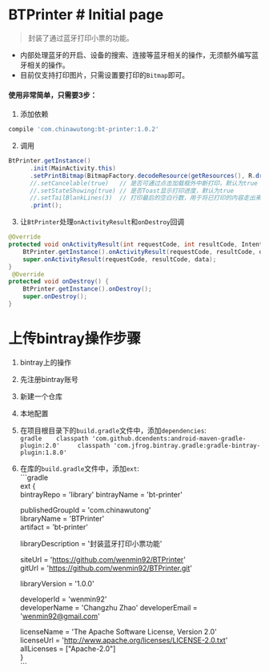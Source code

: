 # BTPrinter	# Initial page
> 封装了通过蓝牙打印小票的功能。	


 - 内部处理蓝牙的开启、设备的搜索、连接等蓝牙相关的操作，无须额外编写蓝牙相关的操作。	
- 目前仅支持打印图片，只需设置要打印的`Bitmap`即可。	

 #### 使用非常简单，只需要3步：	
1. 添加依赖	
  ```gradle	
  compile 'com.chinawutong:bt-printer:1.0.2'	
  ```	
2. 调用	
  ```java	
  BtPrinter.getInstance()	
        .init(MainActivity.this)	
        .setPrintBitmap(BitmapFactory.decodeResource(getResources(), R.drawable.order))	
        //.setCancelable(true)   // 是否可通过点击加载框外中断打印，默认为true	
        //.setStateShowing(true) // 是否Toast显示打印进度，默认为true	
        //.setTailBlankLines(3)  // 打印最后的空白行数，用于将已打印的内容走出来，默认为3	
        .print();	
  ```	
3. 让`BtPrinter`处理`onActivityResult`和`onDestroy`回调	
  ```java	
  @Override	
  protected void onActivityResult(int requestCode, int resultCode, Intent data) {	
      BtPrinter.getInstance().onActivityResult(requestCode, resultCode, data);	
      super.onActivityResult(requestCode, resultCode, data);	
  }	
   @Override	
  protected void onDestroy() {	
      BtPrinter.getInstance().onDestroy();	
      super.onDestroy();	
  }	
  ```	


 # 上传bintray操作步骤	
1. bintray上的操作	
  1. 先注册bintray账号	
  2. 新建一个仓库	
2. 本地配置	
  1. 在项目根目录下的`build.gradle`文件中，添加`dependencies`:	
    ```gradle	
    classpath 'com.github.dcendents:android-maven-gradle-plugin:2.0'	
    classpath 'com.jfrog.bintray.gradle:gradle-bintray-plugin:1.8.0'	
    ```	
  2. 在库的`build.gradle`文件中，添加`ext`:	
    ```gradle	
    ext {	
        bintrayRepo = 'library'	
        bintrayName = 'bt-printer'	
    	
        publishedGroupId = 'com.chinawutong'	
        libraryName = 'BTPrinter'	
        artifact = 'bt-printer'	
    	
        libraryDescription = '封装蓝牙打印小票功能'	
    	
        siteUrl = 'https://github.com/wenmin92/BTPrinter'	
        gitUrl = 'https://github.com/wenmin92/BTPrinter.git'	
    	
        libraryVersion = '1.0.0'	
    	
        developerId = 'wenmin92'	
        developerName = 'Changzhu Zhao'	
        developerEmail = 'wenmin92@gmail.com'	
    	
        licenseName = 'The Apache Software License, Version 2.0'	
        licenseUrl = 'http://www.apache.org/licenses/LICENSE-2.0.txt'	
        allLicenses = ["Apache-2.0"]	
    }	
    ```
